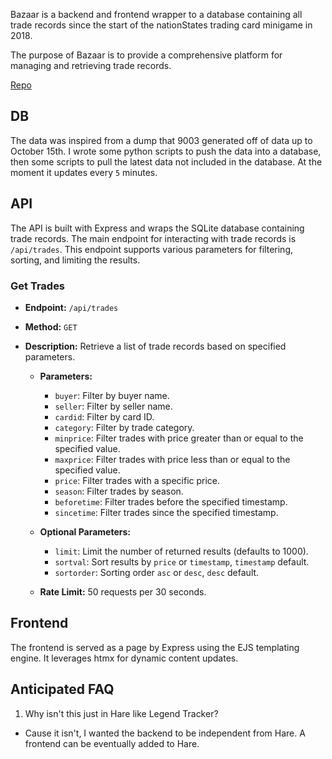 Bazaar is a backend and frontend wrapper to a database containing all trade records since the start of the nationStates trading card minigame in 2018.

The purpose of Bazaar is to provide a comprehensive platform for managing and retrieving trade records.

<a href="https://github.com/kractero/bazaar/" target="_blank" rel="noreferrer noopener">Repo</a>

## DB

The data was inspired from a dump that 9003 generated off of data up to October 15th. I wrote some python scripts to push the data into a database, then some scripts to pull the latest data not included in the database. At the moment it updates every `5` minutes.

## API

The API is built with Express and wraps the SQLite database containing trade records. The main endpoint for interacting with trade records is `/api/trades`. This endpoint supports various parameters for filtering, sorting, and limiting the results.

### Get Trades

- **Endpoint:** `/api/trades`
- **Method:** `GET`
- **Description:** Retrieve a list of trade records based on specified parameters.

  - **Parameters:**
    - `buyer`: Filter by buyer name.
    - `seller`: Filter by seller name.
    - `cardid`: Filter by card ID.
    - `category`: Filter by trade category.
    - `minprice`: Filter trades with price greater than or equal to the specified value.
    - `maxprice`: Filter trades with price less than or equal to the specified value.
    - `price`: Filter trades with a specific price.
    - `season`: Filter trades by season.
    - `beforetime`: Filter trades before the specified timestamp.
    - `sincetime`: Filter trades since the specified timestamp.

  - **Optional Parameters:**
    - `limit`: Limit the number of returned results (defaults to 1000).
    - `sortval`: Sort results by `price` or `timestamp`, `timestamp` default.
    - `sortorder`: Sorting order `asc` or `desc`, `desc` default.

  - **Rate Limit:** 50 requests per 30 seconds.

## Frontend

The frontend is served as a page by Express using the EJS templating engine. It leverages htmx for dynamic content updates.

## Anticipated FAQ

1. Why isn't this just in Hare like Legend Tracker?

  - Cause it isn't, I wanted the backend to be independent from Hare. A frontend can be eventually added to Hare.
